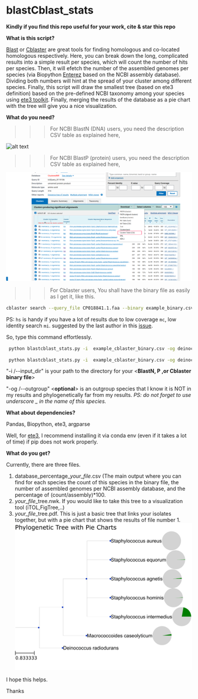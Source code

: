 # blastCblast_stats
**Kindly if you find this repo useful for your work, cite & star this repo**

**What is this script?**

[Blast](https://blast.ncbi.nlm.nih.gov/Blast.cgi) or [Cblaster](https://github.com/gamcil/cblaster) are great tools for finding homologous and co-located homologous respectively. 
Here, you can break down the long, complicated results  into a simple result per species, which will count the number of hits per species.
Then, it will efetch the number of the assembled genomes per species (via Biopython [Enterez](https://biopython.org/docs/1.75/api/Bio.Entrez.html) based on the NCBI assembly database). Dividing both numbers will hint at the spread of your cluster among different species.
Finally, this script will draw the smallest tree (based on ete3 definition) based on the pre-defined NCBI taxonomy among your species using [ete3 toolkit](http://etetoolkit.org/docs/latest/tutorial/index.html). Finally, merging the results of the database as a pie chart with the tree will give you a nice visualization.

**What do you need?**
>>>For NCBI BlastN (DNA) users, you need the description CSV table as explained here,

![alt text](https://github.com/AhmedElsherbini/blastCblast_stats/blob/main/Ncbi_blast.png)

>>>For NCBI BlastP (protein) users, you need the description CSV table as explained here,

![alt text](https://github.com/AhmedElsherbini/blastCblast_stats/blob/main/blastp_update.png)


>>>For Cblaster users,
You shall have the binary file as easily as I get it, like this.

```bash
cblaster search --query_file CP018841.1.faa --binary example_binary.csv -bde "," -bhh -bdc 6 -mi 50 -mc 50 -hs 3000
```
PS: <code>hs</code> is handy if you have a lot of results due to low coverage <code>mc</code>, low identity search <code>mi</code>. suggested by the last author in this [issue](https://github.com/gamcil/cblaster/issues/96).

So, type this command effortlessly.

```bash
 python blastcblast_stats.py -i  example_cblaster_binary.csv -og deinococcus_radiodurans
```

```bash
 python blastcblast_stats.py -i  example_cblaster_binary.csv -og deinococcus_radiodurans
```
"-i /--input_dir"  is your path to the directory for your <**BlastN, P ,or Cblaster binary file**>  

"-og /--outgroup" <**optional**> is an outgroup species that I know it is NOT in my results and phylogenetically far from my results. 
*PS: do not forget to use underscore _ in the name of this species.* 

 **What about dependencies?**

Pandas, Biopython, ete3, argparse

Well, for [ete3](http://etetoolkit.org/download/), I recommend installing it via conda env (even if it takes a lot of time) if pip does not work properly.


**What do you get?**

Currently, there are three files.

1. database_percentage_*your_file*.csv (The main output where you can find for each species the count of this species in the binary file, the number of assembled genomes per NCBI assembly database, and the percentage of (count/assembly)*100. 
2. *your_file*_tree.nwk. If you would like to take this tree to a visualization tool (iTOL,FigTree,..)
3. *your_file*_tree.pdf. This is just a basic tree that links your isolates together, but with a pie chart that shows the results of file number 1.
   ![alt text](https://github.com/AhmedElsherbini/Cblaster_stats/blob/main/example_binary_tree_with_pies-1.png)

I hope this helps.

Thanks
